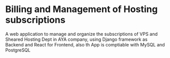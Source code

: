 # Billing and Management of Hosting subscriptions
A web application to manage and organize the subscriptions of VPS and Sheared Hosting Dept in AYA company, using Django framework as Backend and React for Frontend, also th App is comptiable with MySQL and PostgreSQL

